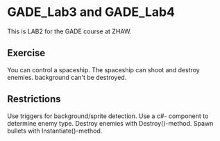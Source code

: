 # GADE_Lab3 and GADE_Lab4

This is LAB2 for the GADE course at ZHAW.

## Exercise

You can control a spaceship. The spaceship can shoot and destroy enemies. background can't be destroyed. 

## Restrictions

Use triggers for background/sprite detection. Use a c#- component to determine enemy type. Destroy enemies with Destroy()-method. Spawn bullets with Instantiate()-method.
